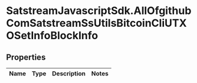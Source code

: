 # SatstreamJavascriptSdk.AllOfgithubComSatstreamSsUtilsBitcoinCliUTXOSetInfoBlockInfo

## Properties
Name | Type | Description | Notes
------------ | ------------- | ------------- | -------------
